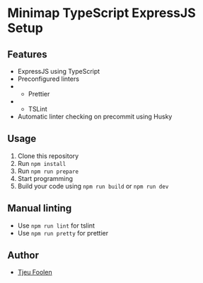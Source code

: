 # Minimap TypeScript ExpressJS Setup

## Features
- ExpressJS using TypeScript
- Preconfigured linters
- - Prettier
- - TSLint
- Automatic linter checking on precommit using Husky

## Usage
1. Clone this repository
2. Run `npm install`
3. Run `npm run prepare`
4. Start programming
5. Build your code using `npm run build` or `npm run dev`

## Manual linting
- Use `npm run lint` for tslint
- Use `npm run pretty` for prettier

## Author
- [Tjeu Foolen](https://github.com/tjeufoolen)